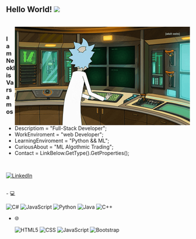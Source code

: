 ## Hello World! <img src="https://raw.githubusercontent.com/iampavangandhi/iampavangandhi/master/gifs/Hi.gif" width="30px"></h2>

<br />
<img align="right" alt="GIF" src="https://github.com/darshan-jain/darshan-jain/blob/master/rick.gif" />

### I am Neoklis Varsamos
- Descriptiom = "Full-Stack Developer";
- WorkEnviroment = "web Developer";
- LearningEnviroment = "Python && ML";
- CuriousAbout = "ML Algothmic Trading";
- Contact = LinkBelow.GetType().GetProperties();
<br />

[![LinkedIn](https://img.shields.io/badge/-LINKEDIN-0077B5?style=for-the-badge&logo=linkedin&logoColor=white)](https://www.linkedin.com/in/neoklis-varsamos-218a4a258/)

<br/>
   - 💻 &nbsp;
<br/>


![C#](https://img.shields.io/badge/-C%23-333333?style=flat&logo=C%20Sharp&logoColor=239120)
![JavaScript](https://img.shields.io/badge/-JavaScript-333333?style=flat&logo=JavaScript&logoColor=F7DF1E)
  ![Python](https://img.shields.io/badge/-Python-333333?style=flat&logo=python)
  ![Java](https://img.shields.io/badge/-Java-333333?style=flat&logo=Java&logoColor=007396)
  ![C++](https://img.shields.io/badge/-C++-333333?style=flat&logo=C%2B%2B&logoColor=00599C)

- 🌐 &nbsp;

  ![HTML5](https://img.shields.io/badge/-HTML5-333333?style=flat&logo=HTML5)
  ![CSS](https://img.shields.io/badge/-CSS-333333?style=flat&logo=CSS3&logoColor=1572B6)
  ![JavaScript](https://img.shields.io/badge/-JavaScript-333333?style=flat&logo=javascript)
  ![Bootstrap](https://img.shields.io/badge/-Bootstrap-333333?style=flat&logo=bootstrap&logoColor=563D7C)
